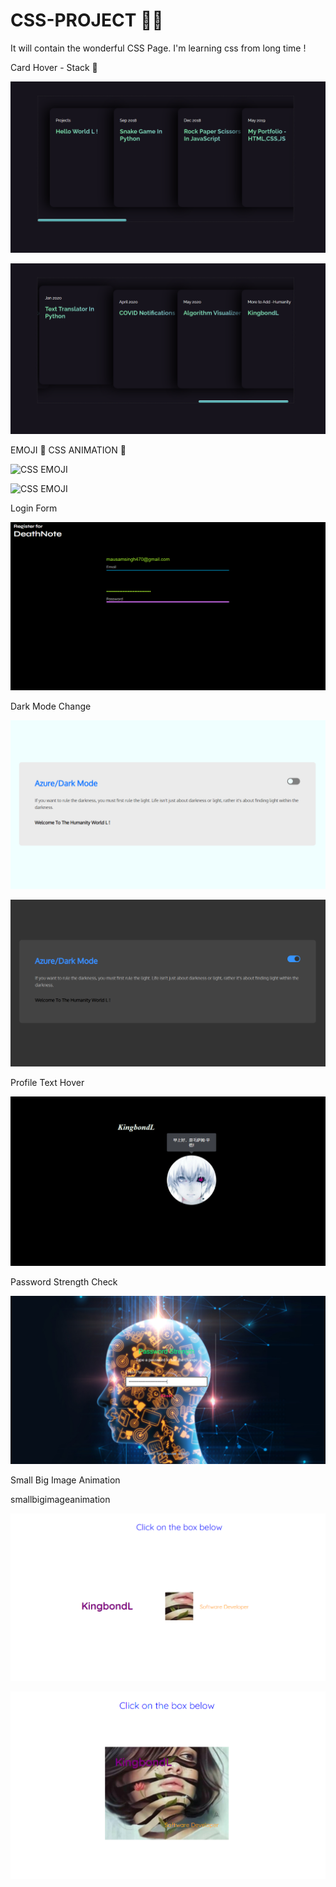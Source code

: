 # CSS-PROJECT 👨‍💻
It will contain the wonderful CSS Page. I'm learning css from long time !

Card Hover - Stack 🌻 

![Output/Cardhoverstack](Output/cardhoverstack.png)

![Output/Cardhoverstack1](Output/cardhoverstack1.png)

EMOJI 🌻 CSS ANIMATION 🚀

![CSS EMOJI](https://i.imgur.com/21A9uKl.png)

![CSS EMOJI](https://i.imgur.com/ObqFtlC.png)

Login Form 

![Output/Loginform](Output/loginform.png)


Dark Mode Change 

![Output/Darkmodechange](Output/darkmodechange.png)

![Output/Darkmodechange1](Output/darkmodechange1.png)

Profile Text Hover

![Output/Profiletexthover](Output/profiletexthover.png)

Password Strength Check

![Output/Passwordstrengthcheck](Output/passwordstrengthcheck.png)


Small Big Image Animation

smallbigimageanimation

![Output/Smallbigimageanimation](Output/smallbigimageanimation.png)


![Output/Smallbigimageanimation1](Output/smallbigimageanimation1.png)
